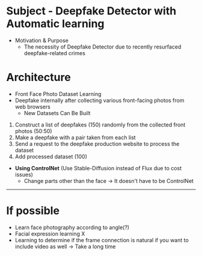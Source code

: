 # Subject - Deepfake Detector with Automatic learning
- Motivation & Purpose
    - The necessity of Deepfake Detector due to recently resurfaced deepfake-related crimes
# Architecture
- Front Face Photo Dataset Learning
- Deepfake internally after collecting various front-facing photos from web browsers
    - New Datasets Can Be Built

1. Construct a list of deepfakes (150) randomly from the collected front photos (50:50)
2. Make a deepfake with a pair taken from each list
3. Send a request to the deepfake production website to process the dataset
4. Add processed dataset (100)

- **Using ControlNet** (Use Stable-Diffusion instead of Flux due to cost issues)
    - Change parts other than the face → It doesn't have to be ControlNet

---
# If possible
- Learn face photography according to angle(?)
- Facial expression learning X
- Learning to determine if the frame connection is natural if you want to include video as well → Take a long time